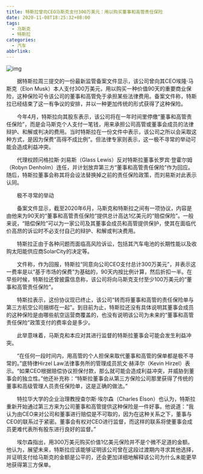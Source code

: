 ```yaml
---
title: 特斯拉曾向CEO马斯克支付300万美元：用以购买董事和高管责任保险
date: 2020-11-08T18:25:32+08:00
tags:
  - 马斯克
  - 特斯拉
categories:
  - 汽车
abbrlink:
---
```


![img](https://cdn.jsdelivr.net/gh/yakeing/Documentation@main/Hexo/images/a98e-kcaeqzx2598714.jpg)

　　据特斯拉周三提交的一份最新监管备案文件显示，该公司曾向其CEO埃隆·马斯克（Elon Musk）本人支付300万美元，用以购买一种价值90天的重要商业保险，这种保险可令该公司的董事和高管免于承担某些法律费用。备案文件称，特斯拉已经结束了这一有争议的安排，并以一种更加传统的形式获得了这种保险。

　　今年4月，特斯拉向其股东表示，该公司将在一年时间里停缴“董事和高管责任保险”，而是会马斯克个人支付一笔钱，用来承担公司高管或董事会成员的法律辩护、和解或判决的费用。当时特斯拉在一份文件中表示，该公司之所以会采取这种方式，是因为保费“高得不成比例”。但法律专家则表示，这一极不寻常的举动可能会造成利益冲突。

　　代理权顾问格拉斯·刘易斯（Glass Lewis）反对特斯拉董事长罗宾·登霍尔姆（Robyn Denholm）连任，并计划放弃第三方“董事和高管责任保险”作为回应。随后，特斯拉董事会称其将会设法替换掉之前的责任保险政策，而刘易斯对此表示认同。

　　极不寻常的举动

　　备案文件显示，截至2020年6月，马斯克和特斯拉之间有一项协议，内容是由他来为90天的“董事和高管责任保险”提供总计高达1亿美元的“赔偿保险”。一般来说，“赔偿保险”可以为一家公司及其董事会成员和高管提供保护，使其在面临代价高昂的诉讼时不必支付自己的辩护、和解或判决费用。

　　特斯拉正由于各种问题而面临高风险诉讼，包括其汽车电池的长期性能以及收购太阳能供应商SolarCity的决定等。

　　文件称，作为回报，特斯拉“同意向公司CEO支付总计300万美元”，并表示这一费率是以“基于市场的保费”为基础的，90天内按比例计算，然后折扣一半。在早些时候，特斯拉还曾披露信息称，该公司将向马斯克支付至少100万美元的“董事和高管责任保险”。

　　特斯拉表示，这份协议现已终止，该公司“转而将董事和高管的责任保险单与第三方航空公司捆绑在一起”。到目前为止，特斯拉还没有具体说明其董事会成员的这种保险是由哪些航空运营商覆盖的，也没有说明该公司为未来的“董事和高管责任保险”政策支付的费率会是多少。

　　此举意味着，马斯克和本应对其进行监督的特斯拉董事会可能会发生利益冲突。

　　“在任何一段时间内，用高管的个人担保来取代董事和高管的保单都是极不寻常的。”底特律Hirzel Law法律事务所的管理成员凯文·赫泽尔（Kevin Hirzel）表示。“如果CEO根据赔偿协议担保付款，那么就可能会造成利益冲突，并威胁到董事会的独立性。”他还补充称：“特斯拉董事会从第三方保险公司那里获得了传统的董事和高级管理人员责任保险单，这是正确的做法。”

　　特拉华大学的企业治理教授查尔斯·埃尔森（Charles Elson）也认为，特斯拉重新开始通过第三方来为公司董事和高管提供这种保险是一件好事。他说道：“我认为由CEO来对公司和董事进行赔偿是不可取的，因为在这种关系之下，董事与CEO的联系过于紧密。董事会有权对CEO进行监督，而这样的联系将使董事会成员更难代表所有股东进行良好的监督。”

　　埃尔森指出，用300万美元购买价值1亿美元保险并不是个微不足道的金额。他认为，展望未来，特斯拉应该能够证明该公司曾在这段过渡期内寻求其他选择，并证明支付给马斯克的金额是公平的，还会更加详细地解释该公司为什么未能更早地获得第三方保单。